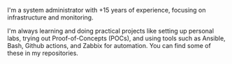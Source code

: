 I'm a system administrator with +15 years of experience, focusing on infrastructure and monitoring.

I'm always learning and doing practical projects like setting up personal labs, trying out Proof-of-Concepts (POCs), and using tools such as Ansible, Bash, Github actions, and Zabbix for automation. You can find some of these in my repositories.
